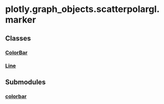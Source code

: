 # plotly.graph_objects.scatterpolargl.marker

## Classes

### [ColorBar](ColorBar.md)

### [Line](Line.md)


## Submodules

### [colorbar](colorbar-package/index.md)


